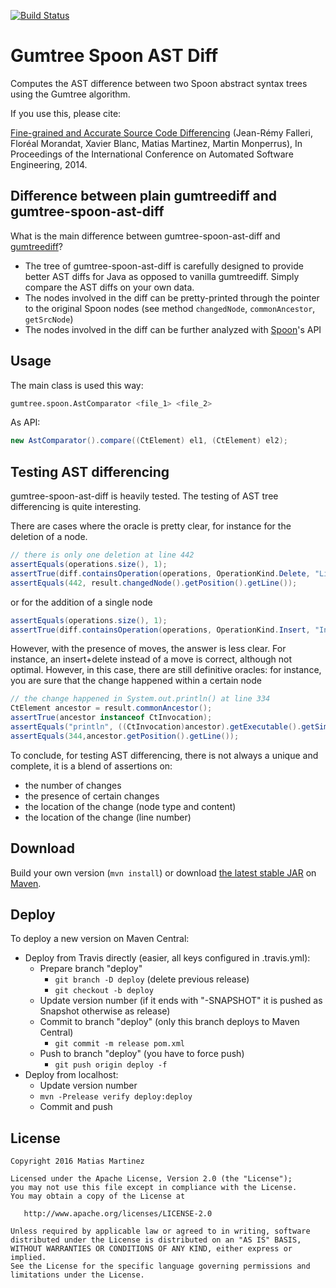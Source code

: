 [![Build Status](https://travis-ci.org/SpoonLabs/gumtree-spoon-ast-diff.svg?branch=master)](https://travis-ci.org/SpoonLabs/gumtree-spoon-ast-diff)

Gumtree Spoon AST Diff
======================

Computes the AST difference between two Spoon abstract syntax trees using the Gumtree algorithm.

If you use this, please cite:

[Fine-grained and Accurate Source Code Differencing][paper] (Jean-Rémy Falleri, Floréal Morandat, Xavier Blanc, Matias Martinez, Martin Monperrus), In Proceedings of the International Conference on Automated Software Engineering, 2014.

Difference between plain gumtreediff and gumtree-spoon-ast-diff
----------------------------------------------------------------

What is the main difference between gumtree-spoon-ast-diff and [gumtreediff](https://github.com/GumTreeDiff/gumtree)?

* The tree of gumtree-spoon-ast-diff is carefully designed to provide better AST diffs for Java as opposed to vanilla gumtreediff. Simply compare the AST diffs on your own data.
* The nodes involved in the diff can be pretty-printed through the pointer to the original Spoon nodes (see method `changedNode`, `commonAncestor`, `getSrcNode`)
* The nodes involved in the diff can be further analyzed with [Spoon](https://github.com/INRIA/spoon/)'s API

Usage
-----

The main class is used this way:

```bash
gumtree.spoon.AstComparator <file_1> <file_2>
```

As API:

```java
new AstComparator().compare((CtElement) el1, (CtElement) el2);
```


Testing AST differencing
------------------------

gumtree-spoon-ast-diff is heavily tested. The testing of AST tree differencing is quite interesting.

There are cases where the oracle is pretty clear, for instance for the deletion of a node.

```java
// there is only one deletion at line 442
assertEquals(operations.size(), 1);
assertTrue(diff.containsOperation(operations, OperationKind.Delete, "Literal", "\"UTF-8\""));
assertEquals(442, result.changedNode().getPosition().getLine());

```

or for the addition of a single node

```java
assertEquals(operations.size(), 1);
assertTrue(diff.containsOperation(operations, OperationKind.Insert, "Invocation", "append"));

```

However, with the presence of moves, the answer is less clear. For instance, an insert+delete instead of a move is correct, although not optimal. However, in this case, there are still definitive oracles: for instance, you are sure that the change happened within a certain node

```java
// the change happened in System.out.println() at line 334
CtElement ancestor = result.commonAncestor();
assertTrue(ancestor instanceof CtInvocation);
assertEquals("println", ((CtInvocation)ancestor).getExecutable().getSimpleName());
assertEquals(344,ancestor.getPosition().getLine());

``` 

To conclude, for testing AST differencing, there is not always a unique and complete, it is a blend of assertions on:

* the number of changes
* the presence of certain changes
* the location of the change (node type and content)
* the location of the change (line number)

Download
--------

Build your own version (`mvn install`) or download [the latest stable JAR][jar] on [Maven](https://search.maven.org/#search%7Cga%7C1%7Ca%3A%22gumtree-spoon-ast-diff%22).

Deploy
------

To deploy a new version on Maven Central:

* Deploy from Travis directly (easier, all keys configured in .travis.yml):
  * Prepare branch "deploy"
    * `git branch -D deploy` (delete previous release)
    * `git checkout -b deploy`
  * Update version number (if it ends with "-SNAPSHOT" it is pushed as Snapshot otherwise as release)
  * Commit to branch "deploy" (only this branch deploys to Maven Central)
    * `git commit -m release pom.xml`
  * Push to branch "deploy"  (you have to force push)
    * `git push origin deploy -f`
* Deploy from localhost:
  * Update version number
  * `mvn -Prelease verify deploy:deploy`
  * Commit and push

License
-------

    Copyright 2016 Matias Martinez

    Licensed under the Apache License, Version 2.0 (the "License");
    you may not use this file except in compliance with the License.
    You may obtain a copy of the License at

       http://www.apache.org/licenses/LICENSE-2.0

    Unless required by applicable law or agreed to in writing, software
    distributed under the License is distributed on an "AS IS" BASIS,
    WITHOUT WARRANTIES OR CONDITIONS OF ANY KIND, either express or implied.
    See the License for the specific language governing permissions and
    limitations under the License.


 [paper]: http://hal.archives-ouvertes.fr/hal-01054552
 [jar]: https://search.maven.org/remote_content?g=fr.inria.gforge.spoon.labs&a=gumtree-spoon-ast-diff&v=LATEST&c=jar-with-dependencies

